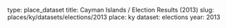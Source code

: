 type: place_dataset
title: Cayman Islands / Election Results (2013)
slug: places/ky/datasets/elections/2013
place: ky
dataset: elections
year: 2013
